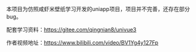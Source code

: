 本项目为仿照咸虾米壁纸学习开发的uniapp项目，项目并不完善，还存在部分bug。

配套学习资料：https://gitee.com/qingnian8/univue3

作者视频地址：https://www.bilibili.com/video/BV1Yg4y127Fp

